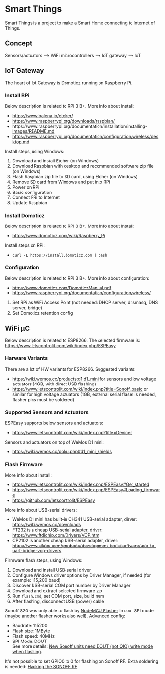 # Smart Things
Smart Things is a project to make a Smart Home connecting to Internet of Things.

## Concept
Sensors/actuators --> WiFi microcontrollers --> IoT gateway --> IoT

## IoT Gateway
The heart of Iot Gateway is Domoticz running on Raspberry Pi.

### Install RPi
Below description is related to RPi 3 B+. More info about install:
* https://www.balena.io/etcher/
* https://www.raspberrypi.org/downloads/raspbian/
* https://www.raspberrypi.org/documentation/installation/installing-images/README.md
* https://www.raspberrypi.org/documentation/configuration/wireless/desktop.md


Install steps, using Windows:
1. Download and install Etcher (on Windows)
1. Download Raspbian with desktop and recommended software zip file (on Windows)
1. Flash Raspbian zip file to SD card, using Etcher (on Windows)
1. Remove SD card from Windows and put into RPi
1. Power on RPi
1. Basic configuration
1. Connect PRi to Internet
1. Update Raspbian

### Install Domoticz
Below description is related to RPi 3 B+. More info about install:
* https://www.domoticz.com/wiki/Raspberry_Pi

Install steps on RPi:
* `curl -L https://install.domoticz.com | bash`

### Configuration
Below description is related to RPi 3 B+. More info about configuration:
* https://www.domoticz.com/DomoticzManual.pdf
* https://www.raspberrypi.org/documentation/configuration/wireless/

1. Set RPi as WiFi Access Point (not needed: DHCP server, dnsmasq, DNS server, bridge)
1. Set Domoticz retention config

## WiFi µC
Below description is related to ESP8266. The selected firmware is: https://www.letscontrolit.com/wiki/index.php/ESPEasy

### Harware Variants
There are a lot of HW variants for ESP8266. Suggested variants:
* https://wiki.wemos.cc/products:d1:d1_mini for sensors and low voltage actuators (4GB, with direct USB flashing)
* https://www.letscontrolit.com/wiki/index.php?title=Sonoff_basic or similar for high voltage actuators (1GB, external serial flaser is needed, flasher pins must be soldered)

### Supported Sensors and Actuators
ESPEasy supports below sensors and actuators:
* https://www.letscontrolit.com/wiki/index.php?title=Devices

Sensors and actuators on top of WeMos D1 mini:
* https://wiki.wemos.cc/doku.php#d1_mini_shields

### Flash Firmware
More info about install:
* https://www.letscontrolit.com/wiki/index.php/ESPEasy#Get_started
* https://www.letscontrolit.com/wiki/index.php/ESPEasy#Loading_firmware
* https://github.com/letscontrolit/ESPEasy

More info about USB-serial drivers:
* WeMos D1 mini has built-in CH341 USB-serial adapter, dirver: https://wiki.wemos.cc/downloads
* FT232 is a cheap USB-serial adapter, driver: https://www.ftdichip.com/Drivers/VCP.htm
* CP2102 is another cheap USB-serial adapter, driver: https://www.silabs.com/products/development-tools/software/usb-to-uart-bridge-vcp-drivers

Firmware flash steps, using Windows:
1. Download and install USB-serial driver
1. Configure Windows driver options by Driver Manager, if needed (for example: 115,200 baud)
1. Discover USB-serial COM port number by Driver Manager
1. Download and extract selected firmware zip
1. Run `flash.cmd`, set COM port, size, build num
1. After flashing, disconnect USB (power) cable

Sonoff S20 was only able to flash by [NodeMCU Flasher](https://github.com/nodemcu/nodemcu-flasher) in `DOUT` SPI mode (maybe another flasher works also well). Advanced config:
* Baudrate: 115200
* Flash size: 1MByte
* Flash speed: 40MHz
* SPI Mode: DOUT<br>
See more details: [New Sonoff units need DOUT (not QIO) write mode when flashing](https://github.com/letscontrolit/ESPEasy/issues/474).

It's not possible to set GPIO0 to 0 for flashing on Sonoff RF. Extra soldering is needed: [Hacking the SONOFF RF](https://piandmore.wordpress.com/2017/12/16/hacking-the-sonoff-rf/)
